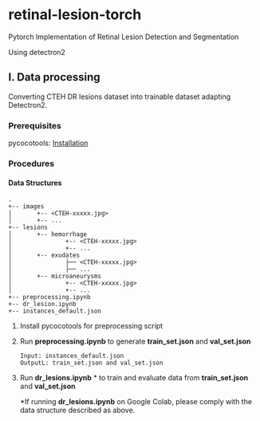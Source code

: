 # retinal-lesion-torch

Pytorch Implementation of Retinal Lesion Detection and Segmentation

Using detectron2

## I. Data processing

Converting CTEH DR lesions dataset into trainable dataset adapting Detectron2.

### Prerequisites 

pycocotools: [Installation](https://github.com/cocodataset/cocoapi)

### Procedures

#### Data Structures

```
.
+-- images
│		+-- <CTEH-xxxxx.jpg>
│		+-- ...
+-- lesions
│		+-- hemorrhage
│				+-- <CTEH-xxxxx.jpg>
│				+-- ...
│		+-- exudates
│				├── <CTEH-xxxxx.jpg>
│				├── ...
│		+-- microaneurysms
│				+-- <CTEH-xxxxx.jpg>
│				+-- ...
+-- preprocessing.ipynb
+-- dr_lesion.ipynb
+-- instances_default.json
```

1. Install pycocotools for preprocessing script

2. Run **preprocessing.ipynb** to generate **train_set.json** and **val_set.json**

   ```
   Input: instances_default.json
   OutputL: train_set.json and val_set.json
   ```

3. Run **dr_lesions.ipynb** * to train and evaluate data from **train_set.json** and **val_set.json**

   *If running **dr_lesions.ipynb** on Google Colab, please comply with the data structure described as above.





